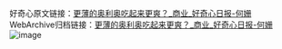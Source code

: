 好奇心原文链接：[更薄的奥利奥吃起来更爽？_商业_好奇心日报-何姗](https://www.qdaily.com/articles/1932.html)
WebArchive归档链接：[更薄的奥利奥吃起来更爽？_商业_好奇心日报-何姗](http://web.archive.org/web/20171114174236/http://www.qdaily.com/articles/1932.html)
![image](http://ww3.sinaimg.cn/large/007d5XDply1g3v4kh8it3j30u03b7b29)
